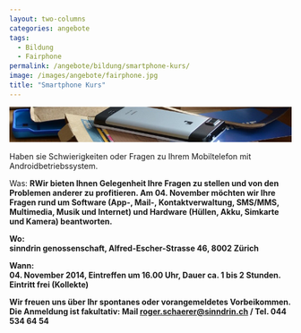 ```yaml
---
layout: two-columns
categories: angebote
tags:
  - Bildung
  - Fairphone
permalink: /angebote/bildung/smartphone-kurs/
image: /images/angebote/fairphone.jpg
title: "Smartphone Kurs"
---
```

<div class="angebot-top-wide"><img title="Smartphone Kurs" src="/images/angebote/fairphone_sub.jpg"></div>

Haben sie Schwierigkeiten oder Fragen zu Ihrem Mobiltelefon mit Androidbetriebssystem.

Was:
<b>RWir bieten Ihnen Gelegenheit Ihre Fragen zu stellen und von den Problemen anderer zu profitieren. Am 04. November möchten wir Ihre Fragen rund um Software (App-, Mail-, Kontaktverwaltung, SMS/MMS, Multimedia, Musik und Internet) und Hardware (Hüllen, Akku, Simkarte und Kamera) beantworten.

Wo:
<br>sinndrin genossenschaft, Alfred-Escher-Strasse 46, 8002 Zürich

Wann:
<br>04. November 2014, Eintreffen um 16.00 Uhr, Dauer ca. 1 bis 2 Stunden.
Eintritt frei (Kollekte)

Wir freuen uns über Ihr spontanes oder vorangemeldetes Vorbeikommen.
<br>Die Anmeldung ist fakultativ: Mail roger.schaerer@sinndrin.ch / Tel. 044 534 64 54

